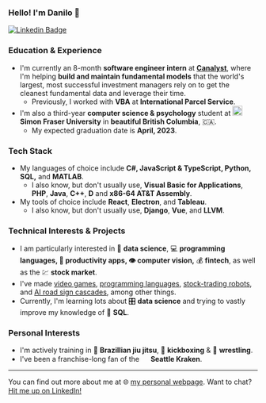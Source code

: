 ### Hello! I'm Danilo 👋

[![Linkedin Badge](https://img.shields.io/badge/-danilolekovic-blue?style=flat-square&logo=Linkedin&logoColor=white&link=https://www.linkedin.com/in/danilo-lekovic/)](https://www.linkedin.com/in/danilo-lekovic/)

### Education & Experience

- I'm currently an 8-month **software engineer intern** at [**Canalyst**](https://canalyst.com/), where I'm helping **build and maintain fundamental models** that the world's largest, most successful investment managers rely on to get the cleanest fundamental data and leverage their time.
  - Previously, I worked with **VBA** at **International Parcel Service**.
- I'm also a third-year **computer science & psychology** student at <img src="https://user-images.githubusercontent.com/8854152/143653458-d5ed852c-692e-43bc-824b-07c3c7ade805.png" width="20"/> **Simon Fraser University** in **beautiful British Columbia**, :canada:.
  - My expected graduation date is **April, 2023**.

### Tech Stack

- My languages of choice include **C#, JavaScript & TypeScript, Python, SQL,** and **MATLAB**.
  - I also know, but don't usually use, **Visual Basic for Applications**, **PHP**, **Java**, **C++**, **D** and **x86-64 AT&T Assembly**.
- My tools of choice include **React**, **Electron**, and **Tableau**.
  - I also know, but don't usually use, **Django**, **Vue**, and **LLVM**.

### Technical Interests & Projects

- I am particularly interested in 📰 **data science**, :computer: **programming languages, :pencil: productivity apps, :eye: computer vision,** :moneybag: **fintech**, as well as the 💹 **stock market**. 
- I've made [video games](https://github.com/danilolekovic/pitfall), [programming languages](https://github.com/danilolekovic/iode), [stock-trading robots](https://github.com/danilolekovic/Butler), and [AI road sign cascades](https://github.com/danilolekovic/haar-negative), among other things.
- Currently, I'm learning lots about 🎛️ **data science** and trying to vastly improve my knowledge of 🐬 **SQL**.

### Personal Interests

- I'm actively training in 🥋 **Brazillian jiu jitsu**, 🥊 **kickboxing** & 🤼 **wrestling**.
- I've been a franchise-long fan of the <img src="https://user-images.githubusercontent.com/8854152/143652891-a44decbe-9180-4d0a-9b65-b95275add7c5.png" width="15"/> **Seattle Kraken**.

<hr />

You can find out more about me at 🌐 [my personal webpage](http://danilolekovic.me/). Want to chat? [Hit me up on LinkedIn!](https://www.linkedin.com/in/danilo-lekovic/)
